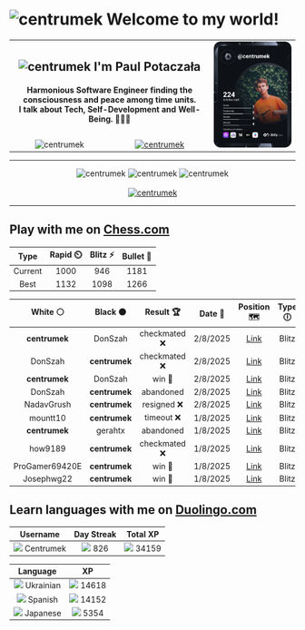 <h1>
  <img
    src="https://emojis.slackmojis.com/emojis/images/1531849430/4246/blob-sunglasses.gif"
    width="30"
    alt="centrumek"
  />
  Welcome to my world!
</h1>

<table>
  <tbody>
    <tr>
      <td align="center" width="70%" colspan="2">
        <h2>
          <img
            src="https://raw.githubusercontent.com/MartinHeinz/MartinHeinz/master/wave.gif"
            width="30px"
            alt="centrumek"
          />
          I'm Paul Potaczała
        </h2>
        <h4>
          Harmonious Software Engineer finding the consciousness and peace among time units.
          <br/>
          I talk about Tech, Self-Development and Well-Being. 🌿🧘🚀
        </h4>
      </td>
      <td width="30%" rowspan="2">
        <a href="https://app.daily.dev/centrumek">
          <img
            src="./devcard.svg"
            alt="centrumek"
          />
        </a>
      </td>
    </tr>
    <tr align="center">
      <td>
        <img
          src="https://komarev.com/ghpvc/?username=centrumek&label=visitors&color=0e75b6&style=flat"
          alt="centrumek"
        >
      </td>
      <td>
        <a href="https://stackoverflow.com/users/14496012/centrumek">
          <img
            src="https://stackoverflow.com/users/flair/14496012.png?theme=dark"
            alt="centrumek"
          >
        </a>
      </td>
    </tr>
  </tbody>
</table>

---
<div align="center">
  <img 
    src="https://github-readme-stats.vercel.app/api?username=centrumek&show_icons=true&count_private=true&theme=dark&hide_border=true&hide=issues,contribs&bg_color=00000000"
    alt="centrumek"
  />
  <img
    src="https://github-readme-stats.vercel.app/api/top-langs/?username=centrumek&layout=compact&hide_border=true&theme=dark&bg_color=00000000&langs_count=6&exclude_repo=air-statistic-app"
    alt="centrumek"
  />
  <img 
    src="https://github-readme-streak-stats.herokuapp.com?user=centrumek&theme=dark&hide_border=true&background=FFFFFF00"
    alt="centrumek"
  />
  <br/>
  <br/>
  <a href="https://www.buymeacoffee.com/centrumek">
    <img
      src="https://cdn.buymeacoffee.com/buttons/v2/default-orange.png"
      height="50"
      width="210"
      alt="centrumek"
    />
  </a>
</div>

---

## Play with me on [Chess.com](https://www.chess.com/member/centrumek)

<div align="center">
<!--START_SECTION:chessStats-->
<!-- Automatically generated with https://github.com/Balastrong/chess-stats-action -->

| Type | Rapid ⏲️ | Blitz ⚡ | Bullet 🔫 |
|:---:|:---:|:---:|:---:|
| Current | 1000 | 946 | 1181 |
| Best | 1132 | 1098 | 1266 |

| White ⚪ | Black ⚫ | Result 🏆 | Date 📅 | Position 🗺️ | Type 🕕 |
|:---:|:---:|:---:|:---:|:---:|:---:|
| **centrumek** | DonSzah | checkmated ❌ | 2/8/2025 | <a href="http://www.ee.unb.ca/cgi-bin/tervo/fen.pl?select=2r2k2/1Rp2p2/3p4/6B1/p1P5/P4R2/4Q1K1/6qr w - - 3 35">Link</a> | Blitz |
| DonSzah | **centrumek** | checkmated ❌ | 2/8/2025 | <a href="http://www.ee.unb.ca/cgi-bin/tervo/fen.pl?select=1k1r4/1Qp5/1p6/2N5/1p6/P3K3/5P2/7R b - - 3 29">Link</a> | Blitz |
| **centrumek** | DonSzah | win 🥇 | 2/8/2025 | <a href="http://www.ee.unb.ca/cgi-bin/tervo/fen.pl?select=8/2R2p2/1Pkp2b1/p1pq4/8/1RK5/P6r/8 b - - 11 41">Link</a> | Blitz |
| DonSzah | **centrumek** | abandoned  | 2/8/2025 | <a href="http://www.ee.unb.ca/cgi-bin/tervo/fen.pl?select=6r1/kp2p1r1/2p5/p1Pp3p/P3p3/2P1P2P/1P2BR1K/7R b - - 4 28">Link</a> | Blitz |
| NadavGrush | **centrumek** | resigned ❌ | 2/8/2025 | <a href="http://www.ee.unb.ca/cgi-bin/tervo/fen.pl?select=8/8/6p1/5k1p/5P1P/3PKP2/8/8 b - - 2 41">Link</a> | Blitz |
| mountt10 | **centrumek** | timeout ❌ | 1/8/2025 | <a href="http://www.ee.unb.ca/cgi-bin/tervo/fen.pl?select=8/8/8/2K5/Q2p4/3k4/8/8 b - - 0 53">Link</a> | Blitz |
| **centrumek** | gerahtx | abandoned  | 1/8/2025 | <a href="http://www.ee.unb.ca/cgi-bin/tervo/fen.pl?select=5q2/2kb2p1/2p4r/1p2P3/pP1Pp2p/P3P3/BKPB4/8 w - - 0 31">Link</a> | Blitz |
| how9189 | **centrumek** | checkmated ❌ | 1/8/2025 | <a href="http://www.ee.unb.ca/cgi-bin/tervo/fen.pl?select=rn1q1kQ1/ppp1p3/5b1r/3BnR1p/6p1/2N5/PPP1N2P/R3K3 b Q - 1 18">Link</a> | Blitz |
| ProGamer69420E | **centrumek** | win 🥇 | 1/8/2025 | <a href="http://www.ee.unb.ca/cgi-bin/tervo/fen.pl?select=8/4q3/8/5K1P/2kp1R2/8/P1P5/8 w - - 1 54">Link</a> | Blitz |
| Josephwg22 | **centrumek** | win 🥇 | 1/8/2025 | <a href="http://www.ee.unb.ca/cgi-bin/tervo/fen.pl?select=r3kb1r/pp4pp/2n5/2pQ1b2/2P1p3/4P2p/PPN2Pq1/RNB2R1K w kq - 2 16">Link</a> | Blitz |

<!--END_SECTION:chessStats-->
</div>

## Learn languages with me on [Duolingo.com](https://www.duolingo.com/profile/Centrumek)

<div align="center">
<!--START_SECTION:duolingoStats-->
<!-- Automatically generated with https://github.com/centrumek/duolingo-readme-stats-->

| Username | Day Streak | Total XP |
|:---:|:---:|:---:|
| <img src="https://raw.githubusercontent.com/centrumek/duolingo-readme-stats/main/assets/duolingo.png" height="12"> Centrumek | <img src="https://raw.githubusercontent.com/centrumek/duolingo-readme-stats/main/assets/streakinactive.svg" height="12"> 826 | <img src="https://raw.githubusercontent.com/centrumek/duolingo-readme-stats/main/assets/xp.svg" height="12"> 34159 | <img src="https://raw.githubusercontent.com/centrumek/duolingo-readme-stats/main/assets/xp.svg" height="12"> 0 |

| Language | XP |
|:---:|:---:|
| <img src="https://raw.githubusercontent.com/centrumek/duolingo-readme-stats/main/assets/langs/ukrainian.svg" height="12"> Ukrainian | <img src="https://raw.githubusercontent.com/centrumek/duolingo-readme-stats/main/assets/xp.svg" height="12"> 14618 |
| <img src="https://raw.githubusercontent.com/centrumek/duolingo-readme-stats/main/assets/langs/spanish.svg" height="12"> Spanish | <img src="https://raw.githubusercontent.com/centrumek/duolingo-readme-stats/main/assets/xp.svg" height="12"> 14152 |
| <img src="https://raw.githubusercontent.com/centrumek/duolingo-readme-stats/main/assets/langs/japanese.svg" height="12"> Japanese | <img src="https://raw.githubusercontent.com/centrumek/duolingo-readme-stats/main/assets/xp.svg" height="12"> 5354 |

<!--END_SECTION:duolingoStats-->
</div>
<!--
**centrumek/centrumek** is a ✨ _special_ ✨ repository because its `README.md` (this file) appears on your GitHub profile.

Here are some ideas to get you started:

- 🔭 I’m currently working on ...
- 🌱 I’m currently learning ...
- 👯 I’m looking to collaborate on ...
- 🤔 I’m looking for help with ...
- 💬 Ask me about ...
- 📫 How to reach me: ...
- 😄 Pronouns: ...
- ⚡ Fun fact: ...
-->
